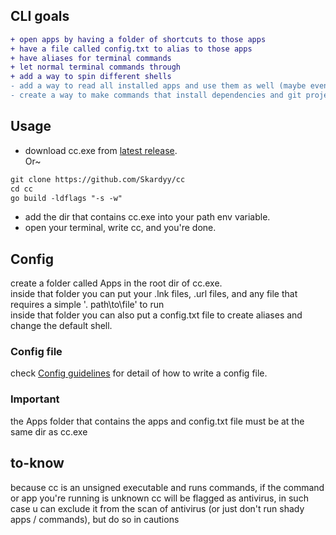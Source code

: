 ## CLI goals  
```diff
+ open apps by having a folder of shortcuts to those apps
+ have a file called config.txt to alias to those apps
+ have aliases for terminal commands
+ let normal terminal commands through
+ add a way to spin different shells
- add a way to read all installed apps and use them as well (maybe even use them only if its good)
- create a way to make commands that install dependencies and git projects
```
## Usage  
* download cc.exe from [latest release](https://github.com/Skardyy/cc/releases/latest).  
Or~  
```diff
git clone https://github.com/Skardyy/cc
cd cc
go build -ldflags "-s -w"
```
* add the dir that contains cc.exe into your path env variable.  
* open your terminal, write cc, and you're done.  
## Config  
create a folder called Apps in the root dir of cc.exe.  
inside that folder you can put your .lnk files, .url files, and any file that requires a simple '. path\to\file' to run  
inside that folder you can also put a config.txt file to create aliases and change the default shell.  
### Config file  
check [Config guidelines](https://github.com/Skardyy/cc/blob/main/Apps/README.md) for detail of how to write a config file.  
### Important  
the Apps folder that contains the apps and config.txt file must be at the same dir as cc.exe  
## to-know  
because cc is an unsigned executable and runs commands, if the command or app you're running is unknown cc will be flagged as antivirus, in such case u can exclude it from the scan of antivirus (or just don't run shady apps / commands), but do so in cautions
